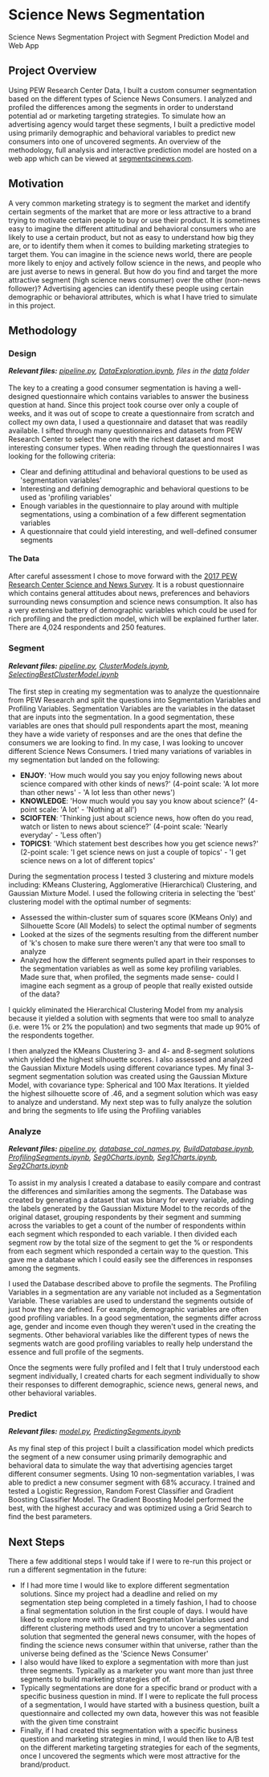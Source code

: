 # Science News Segmentation
Science News Segmentation Project with Segment Prediction Model and Web App

## Project Overview
Using PEW Research Center Data, I built a custom consumer segmentation based on the different types of Science News Consumers. I analyzed and profiled the differences among the segments in order to understand potential ad or marketing targeting strategies. To simulate how an advertising agency would target these segments, I built a predictive model using primarily demographic and behavioral variables to predict new consumers into one of uncovered segments. An overview of the methodology, full analysis and interactive prediction model are hosted on a web app which can be viewed at [segmentscinews.com](http://segmentscinews.com/).

## Motivation
A very common marketing strategy is to segment the market and identify certain segments of the market that are more or less attractive to a brand trying to motivate certain people to buy or use their product. It is sometimes easy to imagine the different attitudinal and behavioral consumers who are likely to use a certain product, but not as easy to understand how big they are, or to identify them when it comes to building marketing strategies to target them. You can imagine in the science news world, there are people more likely to enjoy and actively follow science in the news, and people who are just averse to news in general. But how do you find and target the more attractive segment (high science news consumer) over the other (non-news follower)? Advertising agencies can identify these people using certain demographic or behavioral attributes, which is what I have tried to simulate in this project.

## Methodology
### Design
***Relevant files:** [pipeline.py](https://github.com/taysummers/science_news_segmentation/blob/master/pipeline.py), [DataExploration.ipynb](https://github.com/taysummers/science_news_segmentation/blob/master/JupyterNotebookWork/DataExploration.ipynb), files in the [data](https://github.com/taysummers/science_news_segmentation/tree/master/data/2017%20Pew%20Research%20Center%20Science%20and%20News%20Survey) folder*<br>
<br>
The key to a creating a good consumer segmentation is having a well-designed questionnaire which contains variables to answer the business question at hand. Since this project took course over only a couple of weeks, and it was out of scope to create a questionnaire from scratch and collect my own data, I used a questionnaire and dataset that was readily available. I sifted through many questionnaires and datasets from PEW Research Center to select the one with the richest dataset and most interesting consumer types. When reading through the questionnaires I was looking for the following criteria:
- Clear and defining attitudinal and behavioral questions to be used as 'segmentation variables'
- Interesting and defining demographic and behavioral questions to be used as 'profiling variables'
- Enough variables in the questionnaire to play around with multiple segmentations, using a combination of a few different segmentation variables
- A questionnaire that could yield interesting, and well-defined consumer segments

#### The Data
After careful assessment I chose to move forward with the [2017 PEW Research Center Science and News Survey](http://www.pewinternet.org/dataset/2017-pew-research-center-science-and-news-survey/). It is a robust questionnaire which contains general attitudes about news, preferences and behaviors surrounding news consumption and science news consumption. It also has a very extensive battery of demographic variables which could be used for rich profiling and the prediction model, which will be explained further later. There are 4,024 respondents and 250 features.

### Segment
***Relevant files:** [pipeline.py](https://github.com/taysummers/science_news_segmentation/blob/master/pipeline.py), [ClusterModels.ipynb](https://github.com/taysummers/science_news_segmentation/blob/master/JupyterNotebookWork/ClusterModels.ipynb), [SelectingBestClusterModel.ipynb](https://github.com/taysummers/science_news_segmentation/blob/master/JupyterNotebookWork/SelectingBestClusterModel.ipynb)*<br>
<br>
The first step in creating my segmentation was to analyze the questionnaire from PEW Research and split the questions into Segmentation Variables and Profiling Variables. Segmentation Variables are the variables in the dataset that are inputs into the segmentation. In a good segmentation, these variables are ones that should pull respondents apart the most, meaning they have a wide variety of responses and are the ones that define the consumers we are looking to find. In my case, I was looking to uncover different Science News Consumers. I tried many variations of variables in my segmentation but landed on the following:
- **ENJOY**: 'How much would you say you enjoy following news about science compared with other kinds of news?' (4-point scale: 'A lot more than other news' - 'A lot less than other news')
- **KNOWLEDGE**: 'How much would you say you know about science?' (4-point scale: 'A lot' - 'Nothing at all')
- **SCIOFTEN**: 'Thinking just about science news, how often do you read, watch or listen to news about science?' (4-point scale: 'Nearly everyday' - 'Less often')
- **TOPICS1**: 'Which statement best describes how you get science news?' (2-point scale: 'I get science news on just a couple of topics' - 'I get science news on a lot of different topics'

During the segmentation process I tested 3 clustering and mixture models including: KMeans Clustering, Agglomerative (Hierarchical) Clustering, and Gaussian Mixture Model. I used the following criteria in selecting the 'best' clustering model with the optimal number of segments:
- Assessed the within-cluster sum of squares score (KMeans Only) and Silhouette Score (All Models) to select the optimal number of segments
- Looked at the sizes of the segments resulting from the different number of 'k's chosen to make sure there weren't any that were too small to analyze
- Analyzed how the different segments pulled apart in their responses to the segmentation variables as well as some key profiling variables. Made sure that, when profiled, the segments made sense- could I imagine each segment as a group of people that really existed outside of the data? 

I quickly eliminated the Hierarchical Clustering Model from my analysis because it yielded a solution with segments that were too small to analyze (i.e. were 1% or 2% the population) and two segments that made up 90% of the respondents together.

I then analyzed the KMeans Clustering 3- and 4- and 8-segment solutions which yielded the highest silhouette scores. I also assessed and analyzed the Gaussian Mixture Models using different covariance types. My final 3- segment segmentation solution was created using the Gaussian Mixture Model, with covariance type: Spherical and 100 Max Iterations. It yielded the highest silhouette score of .46, and a segment solution which was easy to analyze and understand. My next step was to fully analyze the solution and bring the segments to life using the Profiling variables

### Analyze
***Relevant files:** [pipeline.py](https://github.com/taysummers/science_news_segmentation/blob/master/pipeline.py), [database_col_names.py](https://github.com/taysummers/science_news_segmentation/blob/master/database_col_names.py), [BuildDatabase.ipynb](https://github.com/taysummers/science_news_segmentation/blob/master/JupyterNotebookWork/BuildDataBase.ipynb), [ProfilingSegments.ipynb](https://github.com/taysummers/science_news_segmentation/blob/master/JupyterNotebookWork/ProfilingSegments.ipynb), [Seg0Charts.ipynb](https://github.com/taysummers/science_news_segmentation/blob/master/JupyterNotebookWork/Seg0Charts.ipynb), [Seg1Charts.ipynb](https://github.com/taysummers/science_news_segmentation/blob/master/JupyterNotebookWork/Seg1Charts.ipynb), [Seg2Charts.ipynb](https://github.com/taysummers/science_news_segmentation/blob/master/JupyterNotebookWork/Seg2Charts.ipynb)*<br>
<br>
To assist in my analysis I created a database to easily compare and contrast the differences and similarities among the segments. The Database was created by generating a dataset that was binary for every variable, adding the labels generated by the Gaussian Mixture Model to the records of the original dataset, grouping respondents by their segment and summing across the variables to get a count of the number of respondents within each segment which responded to each variable. I then divided each segment row by the total size of the segment to get the % or respondents from each segment which responded a certain way to the question. This gave me a database which I could easily see the differences in responses among the segments. 

I used the Database described above to profile the segments. The Profiling Variables in a segmentation are any variable not included as a Segmentation Variable. These variables are used to understand the segments outside of just how they are defined. For example, demographic variables are often good profiling variables. In a good segmentation, the segments differ across age, gender and income even though they weren't used in the creating the segments. Other behavioral variables like the different types of news the segments watch are good profiling variables to really help understand the essence and full profile of the segments. 

Once the segments were fully profiled and I felt that I truly understood each segment individually, I created charts for each segment individually to show their responses to different demographic, science news, general news, and other behavioral variables. 

### Predict
***Relevant files:** [model.py](https://github.com/taysummers/science_news_segmentation/blob/master/model.py), [PredictingSegments.ipynb](https://github.com/taysummers/science_news_segmentation/blob/master/JupyterNotebookWork/PredictingSegments.ipynb)*<br>
<br>
As my final step of this project I built a classification model which predicts the segment of a new consumer using primarily demographic and behavioral data to simulate the way that advertising agencies target different consumer segments. Using 10 non-segmentation variables, I was able to predict a new consumer segment with 68% accuracy. I trained and tested a Logistic Regression, Random Forest Classifier and Gradient Boosting Classifier Model. The Gradient Boosting Model performed the best, with the highest accuracy and was optimized using a Grid Search to find the best parameters. 

## Next Steps
There a few additional steps I would take if I were to re-run this project or run a different segmentation in the future:
- If I had more time I would like to explore different segmentation solutions. Since my project had a deadline and relied on my segmentation step being completed in a timely fashion, I had to choose a final segmentation solution in the first couple of days. I would have liked to explore more with different Segmentation Variables used and different clustering methods used and try to uncover a segmentation solution that segmented the general news consumer, with the hopes of finding the science news consumer within that universe, rather than the universe being defined as the 'Science News Consumer'
- I also would have liked to explore a segmentation with more than just three segments. Typically as a marketer you want more than just three segments to build marketing strategies off of.
- Typically segmentations are done for a specific brand or product with a specific business question in mind. If I were to replicate the full process of a segmentation, I would have started with a business question, built a questionnaire and collected my own data, however this was not feasible with the given time constraint
- Finally, if I had created this segmentation with a specific business question and marketing strategies in mind, I would then like to A/B test on the different marketing targeting strategies for each of the segments, once I uncovered the segments which were most attractive for the brand/product.
